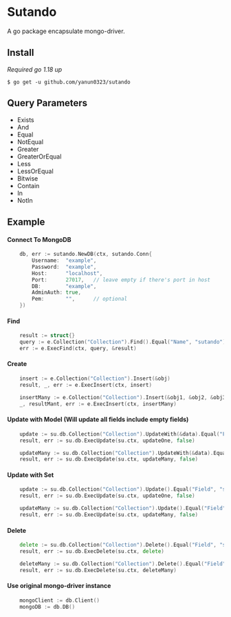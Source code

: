 # Sutando
A go package encapsulate mongo-driver.


## Install
*Required go 1.18 up*

```shell
$ go get -u github.com/yanun0323/sutando
```

## Query Parameters

- Exists
- And
- Equal
- NotEqual
- Greater
- GreaterOrEqual
- Less
- LessOrEqual
- Bitwise
- Contain
- In
- NotIn

## Example

#### Connect To MongoDB
```go
    db, err := sutando.NewDB(ctx, sutando.Conn{
        Username:  "example",
        Password:  "example",
        Host:      "localhost",
        Port:      27017,	// leave empty if there's port in host
        DB:        "example",
        AdminAuth: true,
        Pem:       "",		// optional
    })
```

#### Find
```go
    result := struct{}
    query := e.Collection("Collection").Find().Equal("Name", "sutando").Greater("Number", 300).First()
    err := e.ExecFind(ctx, query, &result)
```
#### Create
```go
    insert := e.Collection("Collection").Insert(&obj)
    result, _, err := e.ExecInsert(ctx, insert)

    insertMany := e.Collection("Collection").Insert(&obj1, &obj2, &obj3)
    _, resultMant, err := e.ExecInsert(ctx, insertMany)
```
    
#### Update with Model (Will update all fields include empty fields)
```go
    update := su.db.Collection("Collection").UpdateWith(&data).Equal("Field", "sutando").First()
    result, err := su.db.ExecUpdate(su.ctx, updateOne, false)

    updateMany := su.db.Collection("Collection").UpdateWith(&data).Equal("Field", "sutando")
    result, err := su.db.ExecUpdate(su.ctx, updateMany, false)
```
#### Update with Set
```go
    update := su.db.Collection("Collection").Update().Equal("Field", "sutando").First().Set("Field", "hello")
    result, err := su.db.ExecUpdate(su.ctx, updateOne, false)

    updateMany := su.db.Collection("Collection").Update().Equal("Field", "sutando").Set("Field", "hello")
    result, err := su.db.ExecUpdate(su.ctx, updateMany, false)
```
#### Delete
```go
    delete := su.db.Collection("Collection").Delete().Equal("Field", "sutando").First()
    result, err := su.db.ExecDelete(su.ctx, delete)

    deleteMany := su.db.Collection("Collection").Delete().Equal("Field", "sutando")
    result, err := su.db.ExecDelete(su.ctx, deleteMany)
```

#### Use original mongo-driver instance
```go
    mongoClient := db.Client()
    mongoDB := db.DB()
``` 